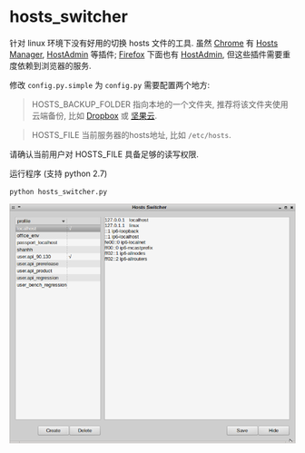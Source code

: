 # hosts_switcher

针对 linux 环境下没有好用的切换 hosts 文件的工具. 虽然 [Chrome](https://www.google.com/intl/zh-CN/chrome/browser/) 有 [Hosts Manager](https://chrome.google.com/webstore/detail/hosts-manager/kpfmckjjpabojdhlncnccfhkfhbmnjfi), [HostAdmin](https://chrome.google.com/webstore/detail/hostadmin/oklkidkfohahankieehkeenbillligdn) 等插件; [Firefox](http://www.firefox.com.cn/) 下面也有 [HostAdmin](https://github.com/tg123/chrome-hostadmin), 但这些插件需要重度依赖到浏览器的服务.

修改 `config.py.simple` 为 `config.py` 需要配置两个地方:

> HOSTS_BACKUP_FOLDER 指向本地的一个文件夹, 推荐将该文件夹使用云端备份, 比如 [Dropbox](https://www.dropbox.com/home) 或 [坚果云](https://jianguoyun.com/).

> HOSTS_FILE 当前服务器的hosts地址, 比如 `/etc/hosts`.

请确认当前用户对 HOSTS_FILE 具备足够的读写权限.

运行程序 (支持 python 2.7)

```
python hosts_switcher.py
```

![主界面](screenshots/main_window.png)